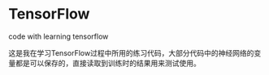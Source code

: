 # TensorFlow
code with learning tensorflow

这是我在学习TensorFlow过程中所用的练习代码，大部分代码中的神经网络的变量都是可以保存的，直接读取到训练时的结果用来测试使用。
